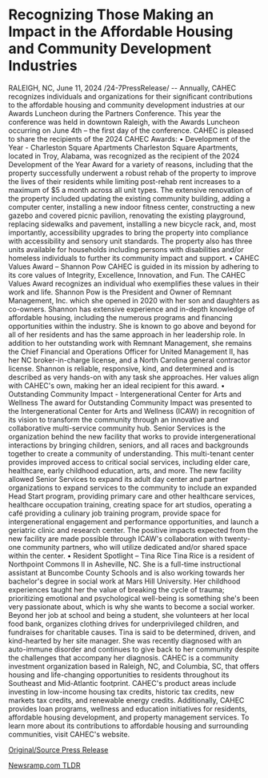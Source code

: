 # Recognizing Those Making an Impact in the Affordable Housing and Community Development Industries

RALEIGH, NC, June 11, 2024 /24-7PressRelease/ -- Annually, CAHEC recognizes individuals and organizations for their significant contributions to the affordable housing and community development industries at our Awards Luncheon during the Partners Conference. This year the conference was held in downtown Raleigh, with the Awards Luncheon occurring on June 4th – the first day of the conference.   CAHEC is pleased to share the recipients of the 2024 CAHEC Awards:  •	Development of the Year - Charleston Square Apartments  Charleston Square Apartments, located in Troy, Alabama, was recognized as the recipient of the 2024 Development of the Year Award for a variety of reasons, including that the property successfully underwent a robust rehab of the property to improve the lives of their residents while limiting post-rehab rent increases to a maximum of $5 a month across all unit types. The extensive renovation of the property included updating the existing community building, adding a computer center, installing a new indoor fitness center, constructing a new gazebo and covered picnic pavilion, renovating the existing playground, replacing sidewalks and pavement, installing a new bicycle rack, and, most importantly, accessibility upgrades to bring the property into compliance with accessibility and sensory unit standards. The property also has three units available for households including persons with disabilities and/or homeless individuals to further its community impact and support.  •	CAHEC Values Award – Shannon Pow  CAHEC is guided in its mission by adhering to its core values of Integrity, Excellence, Innovation, and Fun. The CAHEC Values Award recognizes an individual who exemplifies these values in their work and life. Shannon Pow is the President and Owner of Remnant Management, Inc. which she opened in 2020 with her son and daughters as co-owners. Shannon has extensive experience and in-depth knowledge of affordable housing, including the numerous programs and financing opportunities within the industry. She is known to go above and beyond for all of her residents and has the same approach in her leadership role. In addition to her outstanding work with Remnant Management, she remains the Chief Financial and Operations Officer for United Management II, has her NC broker-in-charge license, and a North Carolina general contractor license. Shannon is reliable, responsive, kind, and determined and is described as very hands-on with any task she approaches. Her values align with CAHEC's own, making her an ideal recipient for this award.   •	Outstanding Community Impact - Intergenerational Center for Arts and Wellness  The award for Outstanding Community Impact was presented to the Intergenerational Center for Arts and Wellness (ICAW) in recognition of its vision to transform the community through an innovative and collaborative multi-service community hub. Senior Services is the organization behind the new facility that works to provide intergenerational interactions by bringing children, seniors, and all races and backgrounds together to create a community of understanding. This multi-tenant center provides improved access to critical social services, including elder care, healthcare, early childhood education, arts, and more. The new facility allowed Senior Services to expand its adult day center and partner organizations to expand services to the community to include an expanded Head Start program, providing primary care and other healthcare services, healthcare occupation training, creating space for art studios, operating a café providing a culinary job training program, provide space for intergenerational engagement and performance opportunities, and launch a geriatric clinic and research center. The positive impacts expected from the new facility are made possible through ICAW's collaboration with twenty-one community partners, who will utilize dedicated and/or shared space within the center.  •	Resident Spotlight – Tina Rice  Tina Rice is a resident of Northpoint Commons II in Asheville, NC. She is a full-time instructional assistant at Buncombe County Schools and is also working towards her bachelor's degree in social work at Mars Hill University. Her childhood experiences taught her the value of breaking the cycle of trauma; prioritizing emotional and psychological well-being is something she's been very passionate about, which is why she wants to become a social worker. Beyond her job at school and being a student, she volunteers at her local food bank, organizes clothing drives for underprivileged children, and fundraises for charitable causes. Tina is said to be determined, driven, and kind-hearted by her site manager. She was recently diagnosed with an auto-immune disorder and continues to give back to her community despite the challenges that accompany her diagnosis.  CAHEC is a community investment organization based in Raleigh, NC, and Columbia, SC, that offers housing and life-changing opportunities to residents throughout its Southeast and Mid-Atlantic footprint. CAHEC's product areas include investing in low-income housing tax credits, historic tax credits, new markets tax credits, and renewable energy credits. Additionally, CAHEC provides loan programs, wellness and education initiatives for residents, affordable housing development, and property management services. To learn more about its contributions to affordable housing and surrounding communities, visit CAHEC's website. 

[Original/Source Press Release](https://www.24-7pressrelease.com/press-release/511580/recognizing-those-making-an-impact-in-the-affordable-housing-and-community-development-industries) 

[Newsramp.com TLDR](https://newsramp.com/None) 
